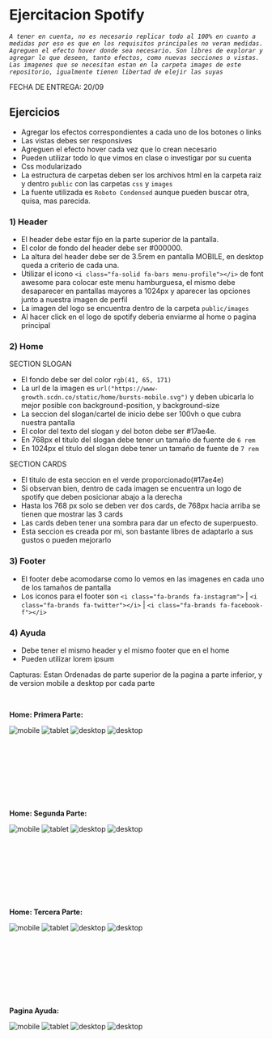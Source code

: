# Ejercitacion Spotify

*`A tener en cuenta, no es necesario replicar todo al 100% en cuanto a medidas por eso es que en los requisitos principales no veran medidas. Agreguen el efecto hover donde sea necesario. Son libres de explorar y agregar lo que deseen, tanto efectos, como nuevas secciones o vistas. Las imagenes que se necesitan estan en la carpeta images de este repositorio, igualmente tienen libertad de elejir las suyas`*

FECHA DE ENTREGA: 20/09







## Ejercicios

- Agregar los efectos correspondientes a cada uno de los botones o links
- Las vistas debes ser responsives
- Agreguen el efecto hover cada vez que lo crean necesario
- Pueden utilizar todo lo que vimos en clase o investigar por su cuenta
- Css modularizado
- La estructura de carpetas deben ser los archivos html en la carpeta raiz y dentro `public` con las carpetas `css` y `images`
- La fuente utilizada es `Roboto Condensed` aunque pueden buscar otra, quisa, mas parecida.


### 1) Header


- El header debe estar fijo en la parte superior de la pantalla.
- El color de fondo del header debe ser #000000.
- La altura del header debe ser de 3.5rem en pantalla MOBILE, en desktop queda a criterio de cada una.
- Utilizar el icono `<i class="fa-solid fa-bars menu-profile"></i>` de font awesome para colocar este menu hamburguesa, el mismo debe desaparecer en pantallas mayores a 1024px y aparecer las opciones junto a nuestra imagen de perfil
- La imagen del logo se encuentra dentro de la carpeta `public/images`
- Al hacer click en el logo de spotify deberia enviarme al home o pagina principal

### 2) Home

SECTION SLOGAN

- El fondo debe ser del color `rgb(41, 65, 171)`
- La url de la imagen es `url("https://www-growth.scdn.co/static/home/bursts-mobile.svg")` y deben ubicarla lo mejor posible con background-position, y background-size
- La seccion del slogan/cartel de inicio debe ser 100vh o que cubra nuestra pantalla
- El color del texto del slogan y del boton debe ser #17ae4e.
- En 768px el titulo del slogan debe tener un tamaño de fuente de `6 rem`
- En 1024px el titulo del slogan debe tener un tamaño de fuente de `7 rem`

SECTION CARDS

- El titulo de esta seccion en el verde proporcionado(#17ae4e)
- Si observan bien, dentro de cada imagen se encuentra un logo de spotify que deben posicionar abajo a la derecha
- Hasta los 768 px solo se deben ver dos cards, de 768px hacia arriba se tienen que mostrar las 3 cards
- Las cards deben tener una sombra para dar un efecto de superpuesto.
- Esta seccion es creada por mi, son bastante libres de adaptarlo a sus gustos o pueden mejorarlo

### 3) Footer

- El footer debe acomodarse como lo vemos en las imagenes en cada uno de los tamaños de pantalla
- Los iconos para el footer son `<i class="fa-brands fa-instagram">`   |  `<i class="fa-brands fa-twitter"></i>`  |  `<i class="fa-brands fa-facebook-f"></i>`

### 4) Ayuda

- Debe tener el mismo header y el mismo footer que en el home
- Pueden utilizar lorem ipsum

Capturas: Estan Ordenadas de parte superior de la pagina a parte inferior, y de version mobile a desktop por cada parte

<br>

**Home: Primera Parte:**

![mobile](./screenshot/home1-mobile.png)
![tablet](./screenshot/home1-tablet.png)
![desktop](./screenshot/home1-desktop1024.png)
![desktop](./screenshot/home1-desktop1440.png)

<br>
<br>
<br>
<br>
<br>
<br>
<br>

**Home: Segunda Parte:**

![mobile](./screenshot/home2-mobile.png)
![tablet](./screenshot/home2-tablet.png)
![desktop](./screenshot/home2-desktop1024.png)
![desktop](./screenshot/home2-desktop1440.png)

<br>
<br>
<br>
<br>
<br>
<br>
<br>

**Home: Tercera Parte:**

![mobile](./screenshot/home3-mobile.png)
![tablet](./screenshot/home3-tablet.png)
![desktop](./screenshot/home3-desktop1024.png)
![desktop](./screenshot/home3-desktop1440.png)

<br>
<br>
<br>
<br>
<br>
<br>
<br>

**Pagina Ayuda:**

![mobile](./screenshot/ayuda-mobile.png)
![tablet](./screenshot/ayuda-tablet.png)
![desktop](./screenshot/ayuda-desktop1024.png)
![desktop](./screenshot/ayuda-desktop1440.png)
